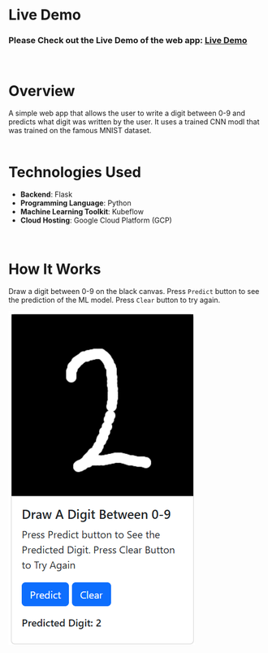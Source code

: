 # Live Demo
### Please Check out the Live Demo of the web app: <u>**[Live Demo](https://mnist-classification-app-307727006026.us-east5.run.app)**</u>
<br />

# Overview
A simple web app that allows the user to write a digit between 0-9 and predicts what digit was written by the user. It uses a trained CNN modl that was trained on the famous MNIST dataset.  
<br />

# Technologies Used
- **Backend**: Flask
- **Programming Language**: Python
- **Machine Learning Toolkit**: Kubeflow
- **Cloud Hosting**: Google Cloud Platform (GCP)
<br />

# How It Works
Draw a digit between 0-9 on the black canvas. Press `Predict` button to see the prediction of the ML model. Press `Clear` button to try again.

![MNIST App Interface](./data/images/app_interface.png)
